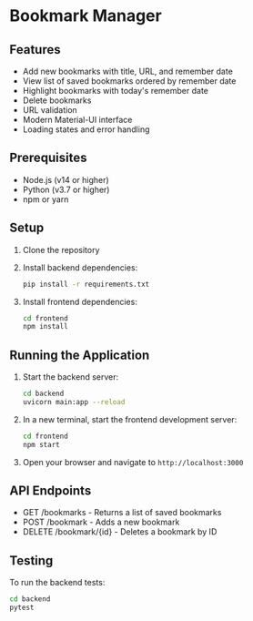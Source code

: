 # Bookmark Manager

## Features

- Add new bookmarks with title, URL, and remember date
- View list of saved bookmarks ordered by remember date
- Highlight bookmarks with today's remember date
- Delete bookmarks
- URL validation
- Modern Material-UI interface
- Loading states and error handling

## Prerequisites

- Node.js (v14 or higher)
- Python (v3.7 or higher)
- npm or yarn

## Setup

1. Clone the repository
2. Install backend dependencies:
   ```bash
   pip install -r requirements.txt
   ```

3. Install frontend dependencies:
   ```bash
   cd frontend
   npm install
   ```

## Running the Application

1. Start the backend server:
   ```bash
   cd backend
   uvicorn main:app --reload
   ```

2. In a new terminal, start the frontend development server:
   ```bash
   cd frontend
   npm start
   ```

3. Open your browser and navigate to `http://localhost:3000`

## API Endpoints

- GET /bookmarks - Returns a list of saved bookmarks
- POST /bookmark - Adds a new bookmark
- DELETE /bookmark/{id} - Deletes a bookmark by ID

## Testing

To run the backend tests:
```bash
cd backend
pytest
``` 
